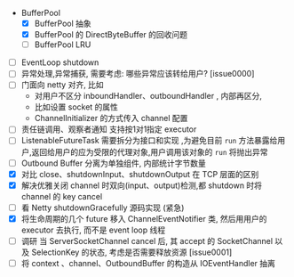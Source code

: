 - BufferPool
  - [x] BufferPool 抽象
  - [x] BufferPool 的 DirectByteBuffer 的回收问题
  - [ ] BufferPool LRU
- [ ] EventLoop shutdown
- [ ] 异常处理,异常捕获, 需要考虑: 哪些异常应该转给用户? [issue0000] 
- [ ] 门面向 netty 对齐, 比如
  - 对用户不区分 inboundHandler、outboundHandler , 内部再区分, 
  - 比如设置 socket 的属性
  - ChannelInitializer 的方式传入 channel 配置 
- [ ] 责任链调用、观察者通知 支持按1对1指定 executor
- [ ] ListenableFutureTask 需要拆分为接口和实现 ,为避免目前 `run` 方法暴露给用户,返回给用户的应为受限的代理对象,用户调用该对象的 `run` 将抛出异常  
- [ ] Outbound Buffer 分离为单独组件, 内部统计字节数量
- [x] 对比 close、shutdownInput、shutdownOutput 在 TCP 层面的区别
- [x] 解决优雅关闭 channel 时双向(input、output)检测,都 shutdown 时将 channel 的 key cancel 
- [ ] 看 Netty shutdownGracefully 源码实现 (紧急)
- [x] 将生命周期的几个 future 移入 ChannelEventNotifier 类, 然后用用户的 executor 去执行, 而不是 event loop 线程 
- [ ] 调研 当 ServerSocketChannel cancel 后, 其 accept 的 SocketChannel 以及 SelectionKey 的状态, 考虑是否需要释放资源 [issue0001]
- [ ] 将 context 、channel、OutboundBuffer 的构造从 IOEventHandler 抽离

